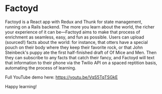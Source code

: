 # Factoyd

Factoyd is a React app with Redux and Thunk for state management, running on a Rails backend. The more you learn about the world, the richer your experience of it can be—Factoyd aims to make that process of enrichment as seamless, easy, and fun as possible. Users can upload (sourced!) facts about the world: for instance, that otters have a special pouch on their body where they keep their favorite rock, or that John Steinbeck's puppy ate the first half-finished draft of Of Mice and Men. Then they can subscribe to any facts that catch their fancy, and Factoyd will text that information to their phone via the Twilio API on a spaced reptition basis, automating the process of learning.

Full YouTube demo here: https://youtu.be/VqS5TqTSGkE

Happy learning!
